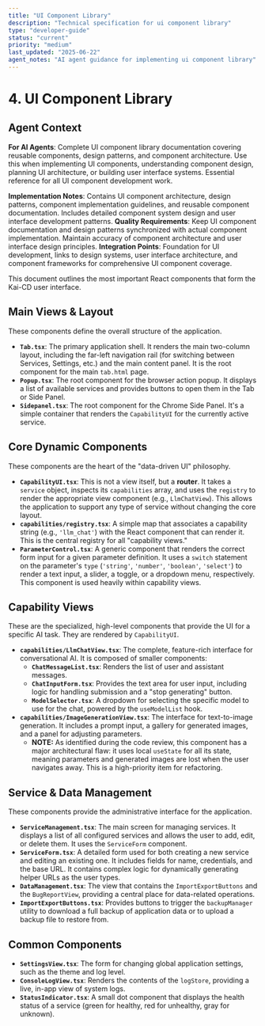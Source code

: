 ```yaml
---
title: "UI Component Library"
description: "Technical specification for ui component library"
type: "developer-guide"
status: "current"
priority: "medium"
last_updated: "2025-06-22"
agent_notes: "AI agent guidance for implementing ui component library"
---
```


# 4. UI Component Library

## Agent Context
**For AI Agents**: Complete UI component library documentation covering reusable components, design patterns, and component architecture. Use this when implementing UI components, understanding component design, planning UI architecture, or building user interface systems. Essential reference for all UI component development work.

**Implementation Notes**: Contains UI component architecture, design patterns, component implementation guidelines, and reusable component documentation. Includes detailed component system design and user interface development patterns.
**Quality Requirements**: Keep UI component documentation and design patterns synchronized with actual component implementation. Maintain accuracy of component architecture and user interface design principles.
**Integration Points**: Foundation for UI development, links to design systems, user interface architecture, and component frameworks for comprehensive UI component coverage.

This document outlines the most important React components that form the Kai-CD user interface.

## Main Views & Layout

These components define the overall structure of the application.

-   **`Tab.tsx`**: The primary application shell. It renders the main two-column layout, including the far-left navigation rail (for switching between Services, Settings, etc.) and the main content panel. It is the root component for the main `tab.html` page.
-   **`Popup.tsx`**: The root component for the browser action popup. It displays a list of available services and provides buttons to open them in the Tab or Side Panel.
-   **`Sidepanel.tsx`**: The root component for the Chrome Side Panel. It's a simple container that renders the `CapabilityUI` for the currently active service.

## Core Dynamic Components

These components are the heart of the "data-driven UI" philosophy.

-   **`CapabilityUI.tsx`**: This is not a view itself, but a **router**. It takes a `service` object, inspects its `capabilities` array, and uses the `registry` to render the appropriate view component (e.g., `LlmChatView`). This allows the application to support any type of service without changing the core layout.
-   **`capabilities/registry.tsx`**: A simple map that associates a capability string (e.g., `'llm_chat'`) with the React component that can render it. This is the central registry for all "capability views."
-   **`ParameterControl.tsx`**: A generic component that renders the correct form input for a given parameter definition. It uses a `switch` statement on the parameter's `type` (`'string'`, `'number'`, `'boolean'`, `'select'`) to render a text input, a slider, a toggle, or a dropdown menu, respectively. This component is used heavily within capability views.

## Capability Views

These are the specialized, high-level components that provide the UI for a specific AI task. They are rendered by `CapabilityUI`.

-   **`capabilities/LlmChatView.tsx`**: The complete, feature-rich interface for conversational AI. It is composed of smaller components:
    -   **`ChatMessageList.tsx`**: Renders the list of user and assistant messages.
    -   **`ChatInputForm.tsx`**: Provides the text area for user input, including logic for handling submission and a "stop generating" button.
    -   **`ModelSelector.tsx`**: A dropdown for selecting the specific model to use for the chat, powered by the `useModelList` hook.
-   **`capabilities/ImageGenerationView.tsx`**: The interface for text-to-image generation. It includes a prompt input, a gallery for generated images, and a panel for adjusting parameters.
    -   **NOTE:** As identified during the code review, this component has a major architectural flaw: it uses local `useState` for all its state, meaning parameters and generated images are lost when the user navigates away. This is a high-priority item for refactoring.

## Service & Data Management

These components provide the administrative interface for the application.

-   **`ServiceManagement.tsx`**: The main screen for managing services. It displays a list of all configured services and allows the user to add, edit, or delete them. It uses the `ServiceForm` component.
-   **`ServiceForm.tsx`**: A detailed form used for both creating a new service and editing an existing one. It includes fields for name, credentials, and the base URL. It contains complex logic for dynamically generating helper URLs as the user types.
-   **`DataManagement.tsx`**: The view that contains the `ImportExportButtons` and the `BugReportView`, providing a central place for data-related operations.
-   **`ImportExportButtons.tsx`**: Provides buttons to trigger the `backupManager` utility to download a full backup of application data or to upload a backup file to restore from.

## Common Components

-   **`SettingsView.tsx`**: The form for changing global application settings, such as the theme and log level.
-   **`ConsoleLogView.tsx`**: Renders the contents of the `logStore`, providing a live, in-app view of system logs.
-   **`StatusIndicator.tsx`**: A small dot component that displays the health status of a service (green for healthy, red for unhealthy, gray for unknown).
